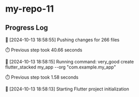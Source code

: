 # my-repo-11
## Progress Log
🔄 [2024-10-13 18:58:55] Pushing changes for 266 files

⏱️ Previous step took 40.66 seconds

🔄 [2024-10-13 18:58:15] Running command: very_good create flutter_stacked my_app --org "com.example.my_app"

⏱️ Previous step took 1.58 seconds

🔄 [2024-10-13 18:58:13] Starting Flutter project initialization
